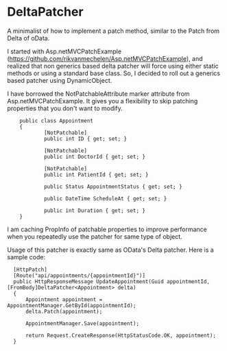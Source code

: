 DeltaPatcher
============

A minimalist of how to implement a patch method, similar to the Patch from Delta of oData.

I started with Asp.netMVCPatchExample (https://github.com/rikvanmechelen/Asp.netMVCPatchExample), and realized that non generics based delta patcher will force using either static methods or using a standard base class. So, I decided to roll out a generics based patcher using DynamicObject. 

I have borrowed the NotPatchableAttribute marker attribute from Asp.netMVCPatchExample.  It gives you a flexibility to skip patching properties that you don't want to modify.

        public class Appointment
        {
                [NotPatchable]
                public int ID { get; set; }

                [NotPatchable]
                public int DoctorId { get; set; }

                [NotPatchable]
                public int PatientId { get; set; }

                public Status AppointmentStatus { get; set; }

                public DateTime ScheduleAt { get; set; }

                public int Duration { get; set; }
        }


I am caching PropInfo of patchable properties to improve performance when you repeatedly use the patcher for same type of object.

Usage of this patcher is exactly same as OData's Delta patcher. Here is a sample code:

      [HttpPatch]
      [Route("api/appointments/{appointmentId}")]
      public HttpResponseMessage UpdateAppointment(Guid appointmentId, [FromBody]DeltaPatcher<Appointment> delta)
      {
          Appointment appointment = AppointmentManager.GetById(appointmentId);
          delta.Patch(appointment);

          AppointmentManager.Save(appointment);

          return Request.CreateResponse(HttpStatusCode.OK, appointment);
      }
